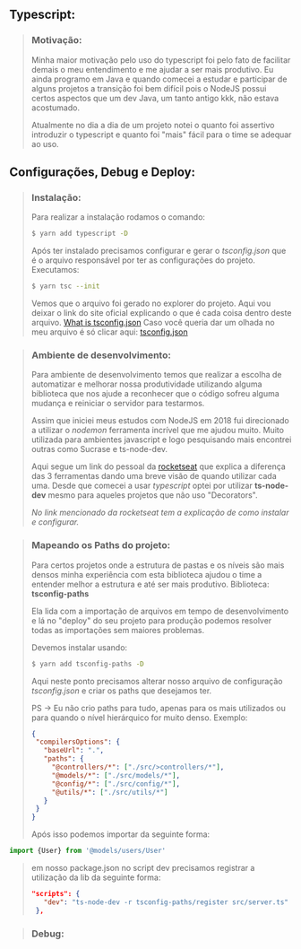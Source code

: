 ## Typescript:
> ### Motivação:
>  Minha maior motivação pelo uso do typescript foi pelo fato de facilitar demais o meu entendimento e me ajudar a ser mais produtivo. Eu ainda programo em Java e quando comecei a estudar e participar de alguns projetos a transição foi bem difícil pois o NodeJS possui certos aspectos que um dev Java, um tanto antigo kkk, não estava acostumado.
>
> Atualmente no dia a dia de um projeto notei o quanto foi assertivo introduzir o typescript e quanto foi "mais" fácil para o time se adequar ao uso.

## Configurações, Debug e Deploy:

> ### **Instalação:**
> Para realizar a instalação rodamos o comando:
>```sh
> $ yarn add typescript -D
>```
> Após ter instalado precisamos configurar e gerar o *tsconfig.json* que é o arquivo responsável por ter as configurações do projeto.
> Executamos:
>```sh
> $ yarn tsc --init
>```
> Vemos que o arquivo foi gerado no explorer do projeto.
> Aqui vou deixar o link do site oficial explicando o que é cada coisa dentro deste arquivo. [What is tsconfig.json](https://www.typescriptlang.org/docs/handbook/tsconfig-json.html)
> Caso você queria dar um olhada no meu arquivo é só clicar aqui: [tsconfig.json](../tsconfig.json)

> ### **Ambiente de desenvolvimento:**
> Para ambiente de desenvolvimento temos que realizar a escolha de automatizar e melhorar nossa produtividade utilizando alguma biblioteca que nos ajude a reconhecer que o código sofreu alguma mudança e reiniciar o servidor para testarmos.
>
> Assim que iniciei meus estudos com NodeJS em 2018 fui direcionado a utilizar o *nodemon* ferramenta incrível que me ajudou muito. Muito utilizada para ambientes javascript e logo pesquisando mais encontrei outras como Sucrase e ts-node-dev.
>
>Aqui segue um link do pessoal da [rocketseat](https://blog.rocketseat.com.br/ferramentas-de-compilacao-execucao-em-tempo-de-desenvolvimento-dos-projetos-em-node-js/) que explica a diferença das 3 ferramentas dando uma breve visão de quando utilizar cada uma.
> Desde que comecei a usar *typescript* optei por utilizar **ts-node-dev** mesmo para aqueles projetos que não uso "Decorators".
>
> *No link mencionado da rocketseat tem a explicação de como instalar e configurar.*

> ### **Mapeando os Paths do projeto:**
> Para certos projetos onde a estrutura de pastas e os níveis são mais densos minha experiência com esta biblioteca ajudou o time a entender melhor a estrutura e até ser mais produtivo.
> Biblioteca: **tsconfig-paths**
>
> Ela lida com a importação de arquivos em tempo de desenvolvimento e lá no "deploy" do seu projeto para produção podemos resolver todas as importações sem maiores problemas.
>
> Devemos instalar usando:
>```sh
> $ yarn add tsconfig-paths -D
>```
> Aqui neste ponto precisamos alterar nosso arquivo de configuração *tsconfig.json* e criar os paths que desejamos ter.
>
> PS -> Eu não crio paths para tudo, apenas para os mais utilizados ou para quando o nível hierárquico for muito denso.
> Exemplo:
>```json
>{
>  "compilersOptions": {
>    "baseUrl": ".",
>    "paths": {
>      "@controllers/*": ["./src/>controllers/*"],
>      "@models/*": ["./src/models/*"],
>      "@config/*": ["./src/config/*"],
>      "@utils/*": ["./src/utils/*"]
>    }
>  }
>}
>```
> Após isso podemos importar da seguinte forma:
~~~javascript
import {User} from '@models/users/User'
~~~
> em nosso package.json no script dev precisamos registrar a utilização da lib da seguinte forma:
>```json
> "scripts": {
>    "dev": "ts-node-dev -r tsconfig-paths/register src/server.ts"
>  },
>```

> ### Debug:
>

